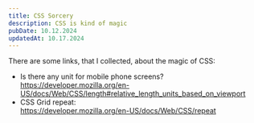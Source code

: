```yaml
---
title: CSS Sorcery
description: CSS is kind of magic
pubDate: 10.12.2024
updatedAt: 10.17.2024
---
```

There are some links, that I collected, about the magic of CSS:

- Is there any unit for mobile phone screens?\
https://developer.mozilla.org/en-US/docs/Web/CSS/length#relative_length_units_based_on_viewport
- CSS Grid repeat:\
https://developer.mozilla.org/en-US/docs/Web/CSS/repeat